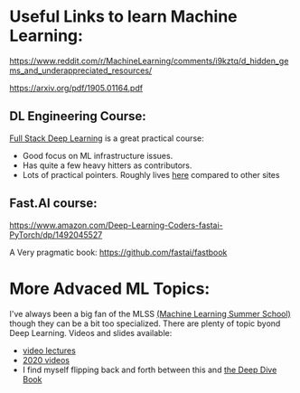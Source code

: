 # Useful Links to learn Machine Learning: 

https://www.reddit.com/r/MachineLearning/comments/i9kztq/d_hidden_gems_and_underappreciated_resources/


https://arxiv.org/pdf/1905.01164.pdf 


## DL Engineering Course: 
[Full Stack Deep Learning](https://course.fullstackdeeplearning.com/) is a great practical course: 

- Good focus on ML infrastructure issues. 
- Has quite a few heavy hitters as contributors. 
- Lots of practical pointers. Roughly lives [here](https://github.com/full-stack-deep-learning/course-gitbook/blob/master/.gitbook/assets/image%20%282%29.png) compared to other sites


## Fast.AI course: 
https://www.amazon.com/Deep-Learning-Coders-fastai-PyTorch/dp/1492045527

A Very pragmatic book: 
https://github.com/fastai/fastbook

# More Advaced ML Topics: 

I've always been a big fan of the MLSS [(Machine Learning Summer School)](http://www.mlss.cc/) though they can be a bit too specialized. There are plenty of topic byond Deep Learning. Videos and slides available:

- [video lectures](http://videolectures.net/site/search/?q=MLSS)
- [2020 videos](http://mlss.tuebingen.mpg.de/2020/schedule.html)
- I find myself flipping back and forth between this and [the Deep Dive Book](https://d2l.ai/)

